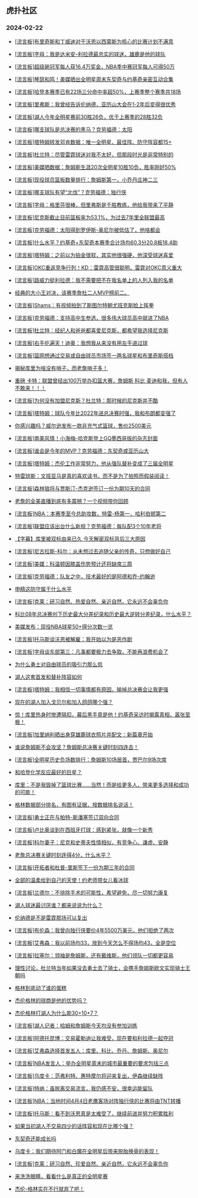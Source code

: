 ## 虎扑社区 
### 2024-02-22

+ [[流言板]布里奇斯和丁威迪对于沃恩以西蒙斯为核心的比赛计划不满意](https://bbs.hupu.com/624892837.html)

+ [[流言板]字母：我是达米安-利拉德最忠实的球迷，雄鹿是他的球队](https://bbs.hupu.com/624890544.html)

+ [[流言板]超级碗冠军每人获16.4万奖金，NBA季中赛冠军每人可得50万](https://bbs.hupu.com/624892416.html)

+ [[流言板]琴瑟和鸣！美媒晒出全明星周末东契奇与约基奇亲密互动合集](https://bbs.hupu.com/624890325.html)

+ [[流言板]哈登本赛季已有22场三分命中率超50%，上赛季整个赛季共18场](https://bbs.hupu.com/624893208.html)

+ [[流言板]里弗斯：我曾经告诉伦纳德，亚历山大会在1-2年后变得很优秀](https://bbs.hupu.com/624893576.html)

+ [[流言板]湖人今年全明星赛前30胜26负，优于上赛季的28胜32负](https://bbs.hupu.com/624893128.html)

+ [[流言板]哪支球队是总决赛的黑马？克劳福德：太阳](https://bbs.hupu.com/624891479.html)

+ [[流言板]塔特姆转发邓肯数据：唯一全明星、最佳阵、防守阵容都15+](https://bbs.hupu.com/624891036.html)

+ [[流言板]杜兰特：尽管雷霆球迷对我不太好，但那段时光是非常特别的](https://bbs.hupu.com/624888442.html)

+ [[流言板]美媒晒数据：詹姆斯生涯20次全明星10胜10负，胜率刚好50%](https://bbs.hupu.com/624890373.html)

+ [[流言板]现役球员篮板数量排行：詹姆斯第一，小乔丹庄神二三](https://bbs.hupu.com/624892043.html)

+ [[流言板]哪支球队有望“北伐”？克劳福德：独行侠](https://bbs.hupu.com/624892154.html)

+ [[流言板]字母：格里芬很棒，但里弗斯是千胜教练，他给我带来了平静](https://bbs.hupu.com/624891284.html)

+ [[流言板]尼克斯截止目前篮板率为53.1%，为过去7年里全联盟最高](https://bbs.hupu.com/624889286.html)

+ [[流言板]克劳福德：太阳得到罗伊斯-奥尼尔被低估了，他啥都会](https://bbs.hupu.com/624891372.html)

+ [[流言板]什么水平？约基奇+东契奇本赛季合计场均60.3分20.8板18.4助](https://bbs.hupu.com/624890596.html)

+ [[流言板]塔特姆：之前以为铂金很软，其实他很强硬，他深受球迷喜爱](https://bbs.hupu.com/624890918.html)

+ [[流言板]OKC重返竞争行列！KD：雷霆高管很聪明，雷霆对OKC意义重大](https://bbs.hupu.com/624888564.html)

+ [[流言板]路威力挺利拉德：我不需要把不在我名单上的人列入我的名单](https://bbs.hupu.com/624893638.html)

+ [经典的大小王对决，该赛季詹杜二人MVP榜前二。](https://bbs.hupu.com/624888937.html)

+ [[流言板]Shams：有视频拍到了斯图尔特朝尤班克斯脸上挥拳](https://bbs.hupu.com/624893612.html)

+ [[流言板]克劳福德：支持高中生参选，很多伟大球员高中就进了NBA](https://bbs.hupu.com/624891816.html)

+ [[流言板]杜兰特：经纪人和爸爸都喜爱尼克斯，都希望我选择尼克斯](https://bbs.hupu.com/624887898.html)

+ [[流言板]右手吃遍天！迪奥：我想我从来没有用左手进过球](https://bbs.hupu.com/624892484.html)

+ [[流言板]篮网想通过交易或自由球员市场签一两名球星和布里奇斯搭档](https://bbs.hupu.com/624893749.html)

+ [揭秘库里为啥没有哨子，而老詹哨子多！](https://bbs.hupu.com/624887101.html)

+ [重磅 卡特：联盟曾经出100万举办扣篮大赛，詹姆斯 科比 麦迪和我，但有人不敢来！！！](https://bbs.hupu.com/624887083.html)

+ [[流言板]为何没有加盟尼克斯？杜兰特：那时候的尼克斯并不酷](https://bbs.hupu.com/624887818.html)

+ [[流言板]塔特姆：球队今年比2022年进总决赛时强，我和布朗都变强了](https://bbs.hupu.com/624893772.html)

+ [你感兴趣吗？威尔逊发布一款非充气式篮球，售价2500美元](https://bbs.hupu.com/624887106.html)

+ [[流言板]南美风情！小海梅-哈克斯登上GQ墨西哥版的杂志封面](https://bbs.hupu.com/624890683.html)

+ [[流言板]谁会是今年的MVP？克劳福德：东契奇或亚历山大](https://bbs.hupu.com/624891591.html)

+ [[流言板]塔特姆：杰伦工作非常努力，他从强队替补变成了三届全明星](https://bbs.hupu.com/624891127.html)

+ [特雷琼斯：文班亚马是真的喜欢读书，而不是为了拍照而假装阅读！](https://bbs.hupu.com/624887477.html)

+ [[流言板]森林狼将与贾斯汀-杰克逊签订一份为期10天的合同](https://bbs.hupu.com/624893937.html)

+ [老詹的全美直播到底有多震撼？一个视频带你回顾](https://bbs.hupu.com/624887542.html)

+ [[流言板]NBA：本赛季至今总助攻数，特雷-杨第一，哈利伯顿第二](https://bbs.hupu.com/624893066.html)

+ [[流言板]联盟应该出台什么新规？克劳福德：每队配3个10年老将](https://bbs.hupu.com/624891878.html)

+ [【字幕】库里被双标由来已久 今天解密双标背后三大原因](https://bbs.hupu.com/624885876.html)

+ [[流言板]尼古拉斯-科尔：从未想过去追随父亲的传奇，只想做好自己](https://bbs.hupu.com/624893872.html)

+ [[流言板]美媒：科温顿因膝盖伤势预计还将缺席三周](https://bbs.hupu.com/624893865.html)

+ [[流言板]克劳福德：队友之中，技术最好的是阿德和乔-约翰逊](https://bbs.hupu.com/624891945.html)

+ [申精这防守属于什么水平](https://bbs.hupu.com/624890241.html)

+ [[流言板]克莱：研习自然、热爱自然、亲近自然，它永远不会辜负你](https://bbs.hupu.com/624893926.html)

+ [科比08年总决赛创下历史最大分差纪录和历史最大逆转分差纪录，什么水平？](https://bbs.hupu.com/624893733.html)

+ [美媒发布：现役NBA球星50+得分次数一览 ​​​](https://bbs.hupu.com/624892039.html)

+ [[流言板]托马斯谈沃恩被解雇：我开始以为是恶作剧](https://bbs.hupu.com/624893730.html)

+ [[流言板]字母谈东部第三：凡事都要极力去争取，不能再浪费机会了](https://bbs.hupu.com/624891042.html)

+ [为什么勇士对自由球员的吸引力那么低](https://bbs.hupu.com/624893461.html)

+ [湖人这套首发和替补阵容如何](https://bbs.hupu.com/624893641.html)

+ [[流言板]塔特姆：我相信一切事情都有原因，输掉总决赛会让我更强](https://bbs.hupu.com/624887156.html)

+ [现在的湖人加入戈贝尔和加入鸽鸽哪个强？](https://bbs.hupu.com/624893680.html)

+ [惊！库里热身时惨遭隔扣，幕后黑手竟是他！约基奇采访时揭露真相，嚣张至极！](https://bbs.hupu.com/624890504.html)

+ [[流言板]加里纳利晒出身穿雄鹿球衣照片并配文：新篇章开始](https://bbs.hupu.com/624892087.html)

+ [谁说詹姆斯不会攻坚？詹姆斯总决赛关键时刻四连击！](https://bbs.hupu.com/624893787.html)

+ [[流言板]全明星历史负场数排行：詹姆斯10场居首，贾巴尔9场次席](https://bbs.hupu.com/624892381.html)

+ [和哈登化学反应最好的巨星？](https://bbs.hupu.com/624893384.html)

+ [库里：不是我毁掉了篮球比赛……当然！而是给更多人，带来更多选择和成功的可能！](https://bbs.hupu.com/624893573.html)

+ [格林数据部分排名，有图有证据，按数据排名说话！](https://bbs.hupu.com/624893180.html)

+ [[流言板]勇士正在与帕特-斯潘塞签订双向合同](https://bbs.hupu.com/624893996.html)

+ [[流言板]卢比奥谈到在西班牙打球：感到紧张，就像一个新秀](https://bbs.hupu.com/624893956.html)

+ [[流言板]科尔妻子：尼克和史蒂夫性情相似，有竞争心、谦虚、安静](https://bbs.hupu.com/624893888.html)

+ [老詹总决赛关键时刻连得4分，什么水平？](https://bbs.hupu.com/624893945.html)

+ [[流言板]开拓者和杜普-里斯签下一份为期三年的合同](https://bbs.hupu.com/624893976.html)

+ [全部的温柔给到自己的天使！约老师带女儿看冰球](https://bbs.hupu.com/624893903.html)

+ [[流言板]兰德尔：不排除手术的可能性，希望避免，尽一切努力康复](https://bbs.hupu.com/624893833.html)

+ [湖人球迷最讨厌谁？都来说说为什么？](https://bbs.hupu.com/624893723.html)

+ [伦纳德是不是雷霆那场可以复出](https://bbs.hupu.com/624893716.html)

+ [[流言板]布伦森：我曾向独行侠要价4年5500万美元，他们拒绝了两次](https://bbs.hupu.com/624894311.html)

+ [[流言板]艾弗森：我以前场均33，放到今天怎么不得场均43，全是空位](https://bbs.hupu.com/624894330.html)

+ [[流言板]拉塞尔：领袖是詹姆斯，还有戴维斯，他们领队一切都更容易](https://bbs.hupu.com/624894263.html)

+ [理性讨论，杜兰特当年如果没去勇士去了骑士，会携手詹姆斯欧文实现骑士王朝吗](https://bbs.hupu.com/624893893.html)

+ [格林到底动了谁的蛋糕](https://bbs.hupu.com/624892880.html)

+ [杰伦格林的球商是他的优势吗？](https://bbs.hupu.com/624889795.html)

+ [杰伦格林打湖人为什么能30+10+7？](https://bbs.hupu.com/624890841.html)

+ [[流言板]湖人记者：哈姆和詹姆斯今天均没有参加训练](https://bbs.hupu.com/624894561.html)

+ [[流言板]阿德托昆博：交易霍勒迪让我难受，现在要和利拉德一起夺冠](https://bbs.hupu.com/624894546.html)

+ [[流言板]艾弗森选择首发五人：库里、科比、乔丹、詹姆斯、奥尼尔](https://bbs.hupu.com/624894521.html)

+ [[流言板]NBA发言人：举办全明星周末的城市最重要的要求包括三点](https://bbs.hupu.com/624894350.html)

+ [[流言板]乌度卡：范弗利特、惠特摩尔将迎来复出，伊森继续缺阵](https://bbs.hupu.com/624894605.html)

+ [[流言板]特纳：虽脱离交易流言，我仍感不安，很幸运能留队](https://bbs.hupu.com/624894553.html)

+ [[流言板]NBA：当地时间4月4日老鹰客场对阵独行侠的比赛将由TNT转播](https://bbs.hupu.com/624894366.html)

+ [[流言板]托马斯：看不到沃恩真是太难受了，继续前进并努力积累胜利](https://bbs.hupu.com/624894284.html)

+ [如果当初湖人不交易四少的话阵容和现在比哪个强？](https://bbs.hupu.com/624894286.html)

+ [东契奇还能成长吗](https://bbs.hupu.com/624894031.html)

+ [乌度卡：我们期待阿门和白魔在全明星后带来脱胎换骨的表现！](https://bbs.hupu.com/624893952.html)

+ [[流言板]克莱：研习自然、珍爱自然、亲近自然，它永远不会辜负你](https://bbs.hupu.com/624893926.html)

+ [来洗洗眼睛，看看什么是真正的全明星赛](https://bbs.hupu.com/624861290.html)

+ [杰伦-格林实在不行就弃了吧！](https://bbs.hupu.com/624890574.html)

